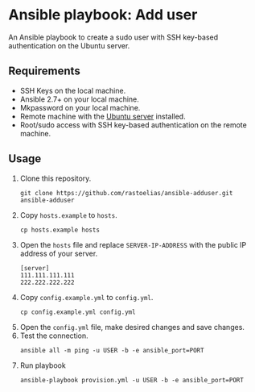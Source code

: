 # Ansible playbook: Add user
An Ansible playbook to create a sudo user with SSH key-based authentication on the Ubuntu server.

## Requirements
* SSH Keys on the local machine.
* Ansible 2.7+ on your local machine.
* Mkpassword on your local machine.
* Remote machine with the [Ubuntu server](http://cdimage.ubuntu.com/releases/18.04.2/release/) installed.
* Root/sudo access with SSH key-based authentication on the remote machine.

## Usage
1. Clone this repository.
    ```
    git clone https://github.com/rastoelias/ansible-adduser.git ansible-adduser
    ```
2. Copy `hosts.example` to `hosts`.
    ```
    cp hosts.example hosts
    ```
3. Open the `hosts` file and replace `SERVER-IP-ADDRESS` with the public IP address of your server.
    ```
    [server]
    111.111.111.111
    222.222.222.222
    ```
4. Copy `config.example.yml` to `config.yml`.
    ```
    cp config.example.yml config.yml
    ```
5. Open the `config.yml` file, make desired changes and save changes.
6. Test the connection.
    ```
    ansible all -m ping -u USER -b -e ansible_port=PORT
    ```
6. Run playbook
    ```
    ansible-playbook provision.yml -u USER -b -e ansible_port=PORT
    ```